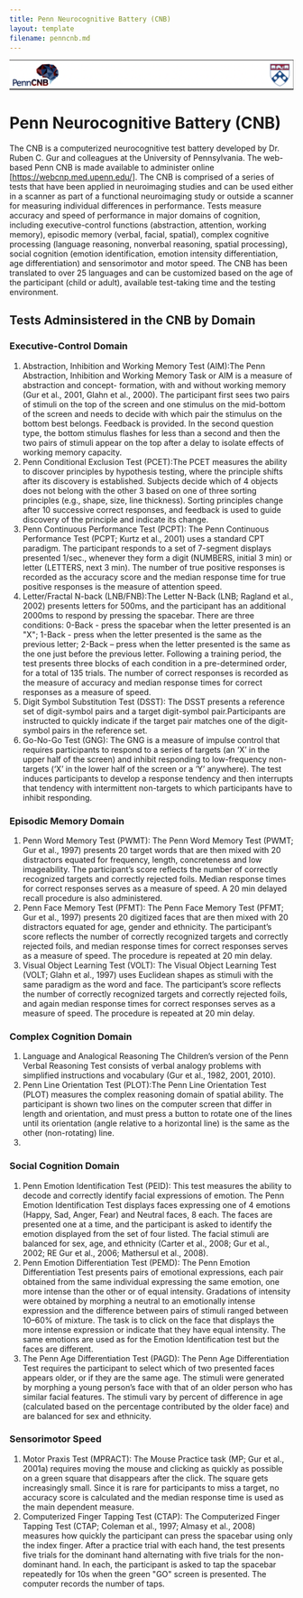 ```yaml
---
title: Penn Neurocognitive Battery (CNB)
layout: template
filename: penncnb.md
--- 
```


![Header image](/assets/images/CNB_header.png)

# Penn Neurocognitive Battery (CNB)

The CNB is a computerized neurocognitive test battery developed by Dr. Ruben C. Gur and colleagues at the University of Pennsylvania. The web-based Penn CNB is made available to administer online [https://webcnp.med.upenn.edu/]. The CNB is comprised of a series of tests that have been applied in neuroimaging studies and can be used either in a scanner as part of a functional neuroimaging study or outside a scanner for measuring individual differences in performance. Tests measure accuracy and speed of performance in major domains of cognition, including executive-control functions (abstraction, attention, working memory), episodic memory (verbal, facial, spatial), complex cognitive processing (language reasoning, nonverbal reasoning, spatial processing), social cognition (emotion identification, emotion intensity differentiation, age differentiation) and sensorimotor and motor speed. The CNB has been translated to over 25 languages and can be customized based on the age of the participant (child or adult), available test-taking time and the testing environment.

## Tests Adminsistered in the CNB by Domain

### Executive-Control Domain

1. Abstraction, Inhibition and Working Memory Test (AIM):The Penn Abstraction, Inhibition and Working Memory Task or AIM is a measure of abstraction and concept-    formation, with and without working memory (Gur et al., 2001, Glahn et al., 2000). The participant first sees two pairs of stimuli on the top of the screen      and one stimulus on the mid-bottom of the screen and needs to decide with which pair the stimulus on the bottom best belongs. Feedback is provided. In the        second question type, the bottom stimulus flashes for less than a second and then the two pairs of stimuli appear on the top after a delay to isolate effects    of working memory capacity. 
2. Penn Conditional Exclusion Test (PCET):The PCET measures the ability to discover principles by hypothesis testing, where the principle shifts after its          discovery is established. Subjects decide which of 4 objects does not belong with the other 3 based on one of three sorting principles (e.g., shape, size,        line thickness). Sorting principles change after 10 successive correct responses, and feedback is used to guide discovery of the principle and indicate its      change. 
3. Penn Continuous Performance Test (PCPT):
   The Penn Continuous Performance Test (PCPT; Kurtz et al., 2001) uses a standard CPT paradigm. The participant responds to a set of 7-segment displays            presented 1/sec., whenever they form a digit (NUMBERS, initial 3 min) or letter (LETTERS, next 3 min). The number of true positive responses is recorded as      the accuracy score and the median response time for true positive responses is the measure of attention speed.
4. Letter/Fractal N-back (LNB/FNB):The Letter N-Back (LNB; Ragland et al., 2002) presents letters for 500ms, and the participant has an additional 2000ms to        respond by pressing the spacebar. There are three conditions: 0-Back - press the spacebar when the letter presented is an "X"; 1-Back - press when the letter    presented is the same as the previous letter; 2-Back – press when the letter presented is the same as the one just before the previous letter. Following a        training period, the test presents three blocks of each condition in a pre-determined order, for a total of 135 trials. The number of correct responses is        recorded as the measure of accuracy and median response times for correct responses as a measure of speed.
5. Digit Symbol Substitution Test (DSST): The DSST presents a reference set of digit-symbol pairs and a target digit-symbol pair.Participants are instructed to      quickly indicate if the target pair matches one of the digit-symbol pairs in the reference set.
6. Go-No-Go Test (GNG): The GNG is a measure of impulse control that requires participants to respond to a series of targets (an ‘X’ in the upper half of the        screen) and inhibit responding to low-frequency non-targets (‘X’ in the lower half of the screen or a ‘Y’ anywhere). The test induces participants to develop    a response tendency and then interrupts that tendency with intermittent non-targets to which participants have to inhibit responding.

### Episodic Memory Domain

1. Penn Word Memory Test (PWMT):
   The Penn Word Memory Test (PWMT; Gur et al., 1997) presents 20 target words that are then mixed with 20 distractors equated for frequency, length,                concreteness and low imageability. The participant’s score reflects the number of correctly recognized targets and correctly rejected foils. Median response      times for correct responses serves as a measure of speed. A 20 min delayed recall procedure is also administered.
2. Penn Face Memory Test (PFMT):
   The Penn Face Memory Test (PFMT; Gur et al., 1997) presents 20 digitized faces that are then mixed with 20 distractors equated for age, gender and ethnicity.    The participant’s score reflects the number of correctly recognized targets and correctly rejected foils, and median response times for correct responses        serves as a measure of speed. The procedure is repeated at 20 min delay. 
3. Visual Object Learning Test (VOLT):
   The Visual Object Learning Test (VOLT; Glahn et al., 1997) uses Euclidean shapes as stimuli with the same paradigm as the word and face. The participant’s        score reflects the number of correctly recognized targets and correctly rejected foils, and again median response times for correct responses serves as a        measure of speed. The procedure is repeated at 20 min delay. 

### Complex Cognition Domain

1. Language and Analogical Reasoning The Children’s version of the Penn Verbal Reasoning Test consists of verbal analogy problems with simplified instructions and vocabulary (Gur et al., 1982, 2001, 2010).
2. Penn Line Orientation Test  (PLOT):The Penn Line Orientation Test (PLOT) measures the complex reasoning domain of spatial ability. The participant is      shown two lines on the computer screen that differ in length and orientation, and must press a button to rotate one of the lines until its orientation (angle    relative to a horizontal line) is the same as the other (non-rotating) line.
3. 



### Social Cognition Domain

1. Penn Emotion Identification Test (PEID): This test measures the ability to decode and correctly identify facial expressions of emotion. The Penn Emotion          Identification Test displays faces expressing one of 4 emotions (Happy, Sad, Anger, Fear) and Neutral faces, 8 each. The faces are presented one at a time,      and the participant is asked to identify the emotion displayed from the set of four listed. The facial stimuli are balanced for sex, age, and ethnicity          (Carter et al., 2008; Gur et al., 2002; RE Gur et al., 2006; Mathersul et al., 2008).
2. Penn Emotion Differentiation Test (PEMD): The Penn Emotion Differentiation Test presents pairs of emotional expressions, each pair obtained from the same        individual expressing the same emotion, one more intense than the other or of equal intensity. Gradations of intensity were obtained by morphing a neutral to    an emotionally intense expression and the difference between pairs of stimuli ranged between 10–60% of mixture. The task is to click on the face that displays    the more intense expression or indicate that they have equal intensity. The same emotions are used as for the Emotion Identification test but the faces are      different.
3. The Penn Age Differentiation Test (PAGD):  The Penn Age Differentiation Test requires the participant to select which of two presented faces appears older, or    if they are the same age. The stimuli were generated by morphing a young person’s face with that of an older person who has similar facial features. The          stimuli vary by percent of difference in age (calculated based on the percentage contributed by the older face) and are balanced for sex and ethnicity.


### Sensorimotor Speed 

1. Motor Praxis Test (MPRACT):
   The Mouse Practice task (MP; Gur et al., 2001a) requires moving the mouse and clicking as quickly as possible on a green square that disappears after the        click. The square gets increasingly small. Since it is rare for participants to miss a target, no accuracy score is calculated and the median response time is    used as the main dependent measure. 
2. Computerized Finger Tapping Test (CTAP): The Computerized Finger Tapping Test (CTAP; Coleman et al., 1997; Almasy et al., 2008) measures how quickly the          participant can press the spacebar using only the index finger. After a practice trial with each hand, the test presents five trials for the dominant hand        alternating with five trials for the non-dominant hand. In each, the participant is asked to tap the spacebar repeatedly for 10s when the green "GO" screen is    presented. The computer records the number of taps.

